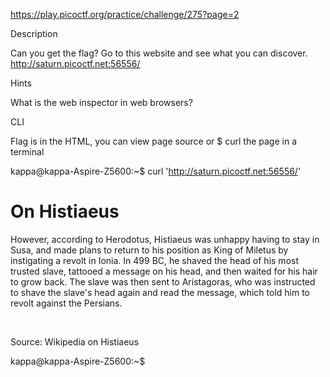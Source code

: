 
https://play.picoctf.org/practice/challenge/275?page=2

Description

Can you get the flag? Go to this website and see what you can discover.
http://saturn.picoctf.net:56556/

Hints

What is the web inspector in web browsers?

CLI

Flag is in the HTML, you can view page source or $ curl the page in a terminal

kappa@kappa-Aspire-Z5600:~$ curl 'http://saturn.picoctf.net:56556/'
<!DOCTYPE html>
<html lang="en">
  <head>
    <meta charset="UTF-8">
    <meta name="viewport" content="width=device-width, initial-scale=1.0">
    <meta http-equiv="X-UA-Compatible" content="ie=edge">
    <title>On Histiaeus</title>
  </head>
  <body>
    <h1>On Histiaeus</h1>
    <p>However, according to Herodotus, Histiaeus was unhappy having to stay in
       Susa, and made plans to return to his position as King of Miletus by 
       instigating a revolt in Ionia. In 499 BC, he shaved the head of his 
       most trusted slave, tattooed a message on his head, and then waited for 
       his hair to grow back. The slave was then sent to Aristagoras, who was 
       instructed to shave the slave's head again and read the message, which 
       told him to revolt against the Persians.</p>
    <br>
    <p> Source: Wikipedia on Histiaeus </p>
	<!--picoCTF{1n5p3t0r_0f_h7ml_fd5d57bd}-->
  </body>
</html>
kappa@kappa-Aspire-Z5600:~$ 

